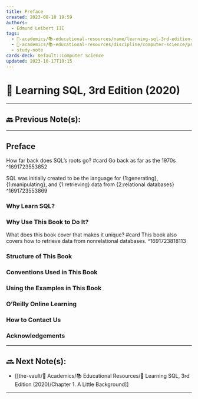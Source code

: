```yaml
---
title: Preface
created: 2023-08-10 19:59
authors:
  - Edmund Leibert III
tags:
  - 🔴-academics/📚-educational-resources/name/learning-sql-3rd-edition-2020
  - 🔴-academics/📚-educational-resources/discipline/computer-science/programming-language/sql
  - study-note
cards-deck: Default::Computer Science
updated: 2023-10-17T19:15
---
```


# 📕 Learning SQL, 3rd Edition (2020)

---

## 🔙 Previous Note(s):

---

## Preface

How far back does SQL’s roots go?
#card 
Go back as far as the 1970s
^1691723553852

SQL was initially created to be the language for {1:generating}, {1:manipulating}, and {1:retrieving} data from {2:relational databases}
^1691723553869

### Why Learn SQL?

### Why Use This Book to Do It?

What does this book cover that makes it unique? 
#card 
This book also covers how to retrieve data from nonrelational databases.
^1691723818113

### Structure of This Book

### Conventions Used in This Book

### Using the Examples in This Book

### O’Reilly Online Learning

### How to Contact Us

### Acknowledgements

---

## 🔜 Next Note(s):
- [[the-vault/🔴 Academics/📚 Educational Resources/📕 Learning SQL, 3rd Edition (2020)/Chapter 1. A Little Background]]

---
